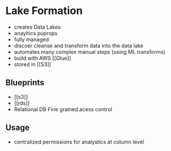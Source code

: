  # Lake Formation
 - creates Data Lakes
 - anayltics puprops
 - fully managed
 - discoer cleanse and transform data into the data lake
 - automates many complex manual steps (using ML transforms)
 - build with AWS [[Glue]]
 - stored in [[S3]]

 ## Blueprints
 - [[s3]]
 - [[rds]]
 - Relational DB
  Fine grained acess control

## Usage
- centralized permissions for analystics at column level